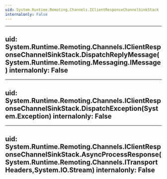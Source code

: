 ```yaml
---
uid: System.Runtime.Remoting.Channels.IClientResponseChannelSinkStack
internalonly: False
---
```


---
uid: System.Runtime.Remoting.Channels.IClientResponseChannelSinkStack.DispatchReplyMessage(System.Runtime.Remoting.Messaging.IMessage)
internalonly: False
---

---
uid: System.Runtime.Remoting.Channels.IClientResponseChannelSinkStack.DispatchException(System.Exception)
internalonly: False
---

---
uid: System.Runtime.Remoting.Channels.IClientResponseChannelSinkStack.AsyncProcessResponse(System.Runtime.Remoting.Channels.ITransportHeaders,System.IO.Stream)
internalonly: False
---
